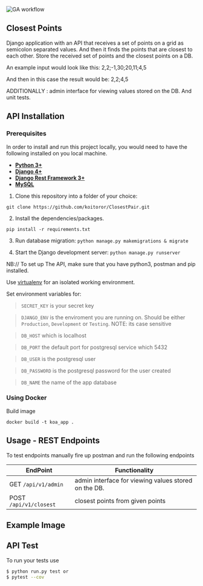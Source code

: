 ![GA workflow](https://github.com/koitoror/ClosestPair/actions/workflows/django-test-action.yml/badge.svg)


## Closest Points
Django application with an API that receives a set of points on a grid as semicolon separated values. And then it finds the points that are closest to each other. Store the received set of points and the closest points on a DB.


An example input would look like this:
2,2;-1,30;20,11;4,5

And then in this case the result would be:
2,2;4,5


ADDITIONALLY : admin interface for viewing values stored on the DB. And  unit tests.


## API Installation

### Prerequisites

In order to install and run this project locally, you would need to have the following installed on you local machine.

* [**Python 3+**](https://www.python.org/downloads/release/python-368/)
* [**Django 4+**](https://www.djangoproject.com/download/) 
* [**Django Rest Framework 3+**](https://www.django-rest-framework.org/) 
* [**MySQL**](https://www.mysql.com/downloads/)



1. Clone this repository into a folder of your choice:
```
git clone https://github.com/koitoror/ClosestPair.git
```

2. Install the dependencies/packages.
```
pip install -r requirements.txt
```

3. Run database migration:
```python manage.py makemigrations & migrate ```

4. Start the Django development server:
```python manage.py runserver```

NB:// To set up The API, make sure that you have python3, postman and pip installed.

Use [virtualenv](http://www.pythonforbeginners.com/basics/how-to-use-python-virtualenv) for an isolated working environment.

Set environment variables for:
> `SECRET_KEY` is your secret key

> `DJANGO_ENV` is the enviroment you are running on. Should be either `Production`, `Development` or `Testing`. NOTE: its case sensitive

> `DB_HOST` which is localhost

> `DB_PORT`  the default port for postgresql service which 5432

> `DB_USER` is the postgresql user

> `DB_PASSWORD` is the postgresql password for the user created

> `DB_NAME` the name of the app database

### Using Docker 
Build image

`docker build -t koa_app .` 



## Usage - REST Endpoints
To test endpoints manually fire up postman and run the following endpoints

**EndPoint** | **Functionality**
--- | ---
GET  `/api/v1/admin` | admin interface for viewing values stored on the DB.
POST  `/api/v1/closest` | closest points from given points

## Example Image



## API Test

To run your tests use

```bash
$ python run.py test or
$ pytest --cov
```


